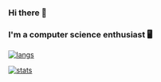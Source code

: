 ### Hi there 👋
### I'm a computer science enthusiast 🖥️

<!--
**gxrj/gxrj** is a ✨ _special_ ✨ repository because its `README.md` (this file) appears on your GitHub profile.

Here are some ideas to get you started:

- 🔭 I’m currently working on ...
- 🌱 I’m currently learning ...
- 👯 I’m looking to collaborate on ...
- 🤔 I’m looking for help with ...
- 💬 Ask me about ...
- 📫 How to reach me: ...
- 😄 Pronouns: ...
- ⚡ Fun fact: ...
-->


[![langs](https://github-readme-stats.vercel.app/api/top-langs/?username=gxrj&theme=dracula&layout=compact)](https://github.com/gxrj/github-readme-stats)


[![stats](https://github-readme-stats.vercel.app/api?username=gxrj&show_icons=true&theme=dracula)](https://github.com/gxrj/github-readme-stats)


  
